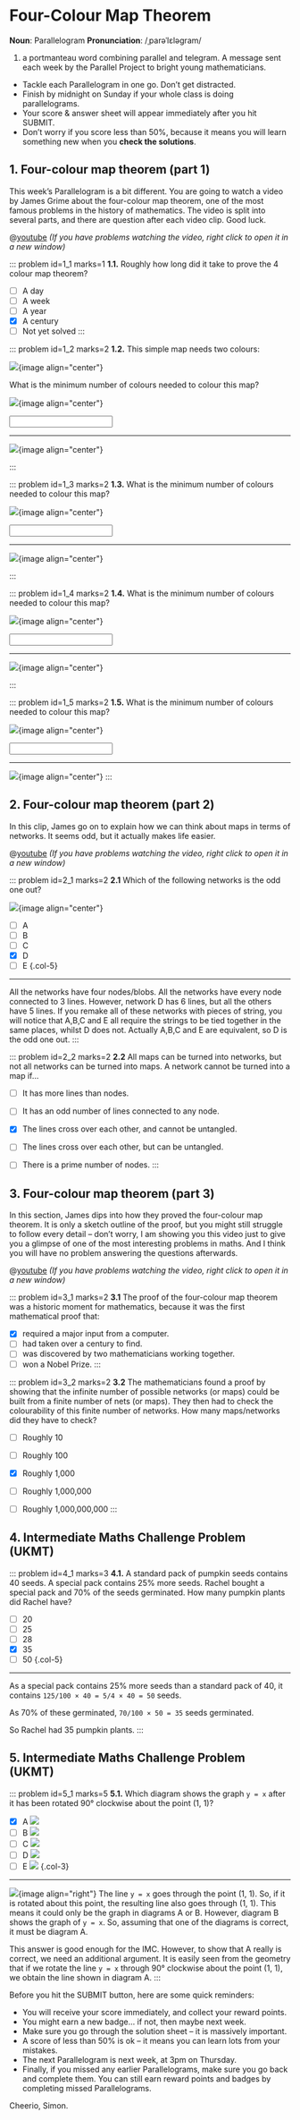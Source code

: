 # Four-Colour Map Theorem

<div class="dictionary">

__Noun__: Parallelogram
__Pronunciation__: /ˌparəˈlɛləɡram/

1. a portmanteau word combining parallel and telegram. A message sent each
week by the Parallel Project to bright young mathematicians.

</div>

*	Tackle each Parallelogram in one go. Don’t get distracted.
*	Finish by midnight on Sunday if your whole class is doing parallelograms.
*	Your score & answer sheet will appear immediately after you hit SUBMIT.
*	Don’t worry if you score less than 50%, because it means you will learn something new when you __check the solutions__.


## 1. Four-colour map theorem (part 1)

This week’s Parallelogram is a bit different. You are going to watch a video by James Grime about the four-colour map theorem, one of the most famous problems in the history of mathematics. The video is split into several parts, and there are question after each video clip. Good luck.

@[youtube](NgbK43jB4rQ?end=239&rel=0) _(If you have problems watching the video, right click to open it in a new window)_

::: problem id=1_1 marks=1
__1.1.__ Roughly how long did it take to prove the 4 colour map theorem?

* [ ] A day
* [ ] A week
* [ ] A year
* [x] A century
* [ ] Not yet solved
:::

::: problem id=1_2 marks=2
__1.2.__ This simple map needs two colours:

![](/resources/9-24-four-colour-map-theorem/1-2-map-short.png){image align="center"}

What is the minimum number of colours needed to colour this map?

![](/resources/9-24-four-colour-map-theorem/1-2-map-long.png){image align="center"}

<input type="number" solution="2"/>  

---
![](/resources/9-24-four-colour-map-theorem/1-2-map-answer.png){image align="center"}

:::

::: problem id=1_3 marks=2
__1.3.__ What is the minimum number of colours needed to colour this map?

![](/resources/9-24-four-colour-map-theorem/1-3-map-long.png){image align="center"}

<input type="number" solution="3"/>  

---

![](/resources/9-24-four-colour-map-theorem/1-3-map-answer.png){image align="center"}

:::

::: problem id=1_4 marks=2
__1.4.__ What is the minimum number of colours needed to colour this map?

![](/resources/9-24-four-colour-map-theorem/1-4-map-long.png){image align="center"}


<input type="number" solution="3"/>  

---

![](/resources/9-24-four-colour-map-theorem/1-4-map-answer.png){image align="center"}

:::

::: problem id=1_5 marks=2
__1.5.__ What is the minimum number of colours needed to colour this map?

![](/resources/9-24-four-colour-map-theorem/1-5-map-round.png){image align="center"}

<input type="number" solution="4"/>  

---

![](/resources/9-24-four-colour-map-theorem/1-5-map-round-answer.png){image align="center"}
:::


## 2. Four-colour map theorem (part 2)

In this clip, James go on to explain how we can think about maps in terms of networks. It seems odd, but it actually makes life easier.

@[youtube](NgbK43jB4rQ?start=235&end=497&rel=0) _(If you have problems watching the video, right click to open it in a new window)_

::: problem id=2_1 marks=2
__2.1__ Which of the following networks is the odd one out?

![](/resources/9-24-four-colour-map-theorem/2-networks.png){image align="center"}

* [ ] A
* [ ] B
* [ ] C
* [x] D
* [ ] E
{.col-5}

---

All the networks have four nodes/blobs. All the networks have every node connected to 3 lines. However, network D has 6 lines, but all the others have 5 lines. If you remake all of these networks with pieces of string, you will notice that A,B,C and E all require the strings to be tied together in the same places, whilst D does not. Actually A,B,C and E are equivalent, so D is the odd one out.
:::

::: problem id=2_2 marks=2
__2.2__ All maps can be turned into networks, but not all networks can be turned into maps. A network cannot be turned into a map if…

* [ ] It has more lines than nodes.
* [ ] It has an odd number of lines connected to any node.
* [x] The lines cross over each other, and cannot be untangled.
* [ ] The lines cross over each other, but can be untangled.
* [ ] There is a prime number of nodes.
:::


## 3. Four-colour map theorem (part 3)

In this section, James dips into how they proved the four-colour map theorem. It is only a sketch outline of the proof, but you might still struggle to follow every detail – don’t worry, I am showing you this video just to give you a glimpse of one of the most interesting problems in maths. And I think you will have no problem answering the questions afterwards.

@[youtube](NgbK43jB4rQ?start=497&end=787&rel=0) _(If you have problems watching the video, right click to open it in a new window)_

::: problem id=3_1 marks=2
__3.1__ The proof of the four-colour map theorem was a historic moment for mathematics, because it was the first mathematical proof that:

* [x] required a major input from a computer.
* [ ] had taken over a century to find.
* [ ] was discovered by two mathematicians working together.
* [ ] won a Nobel Prize.
:::

::: problem id=3_2 marks=2
__3.2__ The mathematicians found a proof by showing that the infinite number of possible networks (or maps) could be built from a finite number of nets (or maps). They then had to check the colourability of this finite number of networks. How many maps/networks did they have to check?

* [ ] Roughly 10
* [ ] Roughly 100
* [x] Roughly 1,000
* [ ] Roughly 1,000,000
* [ ] Roughly 1,000,000,000
:::


## 4. Intermediate Maths Challenge Problem (UKMT)
<!--- 2013 (4) --->

::: problem id=4_1 marks=3
__4.1.__ A standard pack of pumpkin seeds contains 40 seeds. A special pack contains 25% more seeds. Rachel bought a special pack and 70% of the seeds germinated. How many pumpkin plants did Rachel have?

* [ ] 20
* [ ] 25
* [ ] 28
* [x] 35
* [ ] 50
{.col-5}

---

As a special pack contains 25% more seeds than a standard pack of 40, it contains `125/100 × 40 = 5/4 × 40 = 50` seeds.  

As 70% of these germinated, `70/100 × 50 = 35` seeds germinated.  

So Rachel had 35 pumpkin plants.
:::


## 5. Intermediate Maths Challenge Problem (UKMT)
<!--- 2013 (16) --->

::: problem id=5_1 marks=5
__5.1.__ Which diagram shows the graph `y = x` after it has been rotated 90° clockwise about the point (1, 1)?

* [x] A ![](/resources/9-24-four-colour-map-theorem/5-y=x-a.jpg)
* [ ] B ![](/resources/9-24-four-colour-map-theorem/5-y=x-b.jpg)
* [ ] C ![](/resources/9-24-four-colour-map-theorem/5-y=x-c.jpg)
* [ ] D ![](/resources/9-24-four-colour-map-theorem/5-y=x-d.jpg)
* [ ] E ![](/resources/9-24-four-colour-map-theorem/5-y=x-e.jpg)
{.col-3}

---

![](/resources/9-24-four-colour-map-theorem/5-y=x-answer.jpg){image align="right"}
The line `y = x` goes through the point (1, 1). So, if it is rotated about this point, the resulting line also goes through (1, 1). This means it could only be the graph in diagrams A or B. However, diagram B shows the graph of `y = x`. So, assuming that one of the diagrams is correct, it must be diagram A.  

This answer is good enough for the IMC. However, to show that A really is correct, we need an additional argument. It is easily seen from the geometry that if we rotate the line `y = x` through 90° clockwise about the point (1, 1), we obtain the line shown in diagram A.
:::


Before you hit the SUBMIT button, here are some quick reminders:

*	You will receive your score immediately, and collect your reward points.
*	You might earn a new badge... if not, then maybe next week.
*	Make sure you go through the solution sheet – it is massively important.
*	A score of less than 50% is ok – it means you can learn lots from your mistakes.
*	The next Parallelogram is next week, at 3pm on Thursday.
*	Finally, if you missed any earlier Parallelograms, make sure you go back and complete them. You can still earn reward points and badges by completing missed Parallelograms.

Cheerio,
Simon.
